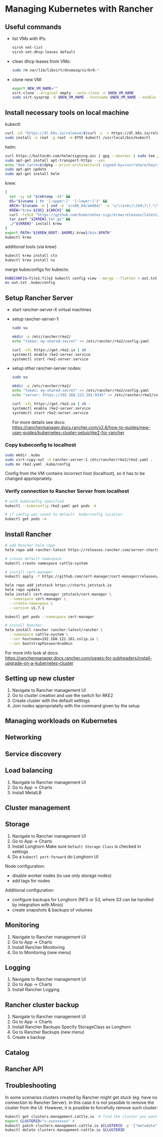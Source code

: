 # Managing Kubernetes with Rancher

## Useful commands
* list VMs with IPs: 
    ```bash
    virsh net-list
    virsh net-dhcp-leases default
    ```
* clean dhcp leases from VMs:
    ```bash
    sudo rm var/lib/libvirt/dnsmasq/virbr0.*
    ```    
* clone new VM:
    ```bash
    export NEW_VM_NAME=""
    virt-clone --original empty --auto-clone -n $NEW_VM_NAME
    sudo virt-sysprep -d $NEW_VM_NAME --hostname $NEW_VM_NAME --enable net-hostname,customize
    ```


## Install necessary tools on local machine
kubectl:
```bash
curl -LO "https://dl.k8s.io/release/$(curl -L -s https://dl.k8s.io/release/stable.txt)/bin/linux/amd64/kubectl"
sudo install -o root -g root -m 0755 kubectl /usr/local/bin/kubectl
```

helm:
```bash
curl https://baltocdn.com/helm/signing.asc | gpg --dearmor | sudo tee /usr/share/keyrings/helm.gpg > /dev/null
sudo apt-get install apt-transport-https --yes
echo "deb [arch=$(dpkg --print-architecture) signed-by=/usr/share/keyrings/helm.gpg] https://baltocdn.com/helm/stable/debian/ all main" | sudo tee /etc/apt/sources.list.d/helm-stable-debian.list
sudo apt-get update
sudo apt-get install helm
```

krew:
```bash
(
  set -x; cd "$(mktemp -d)" &&
  OS="$(uname | tr '[:upper:]' '[:lower:]')" &&
  ARCH="$(uname -m | sed -e 's/x86_64/amd64/' -e 's/\(arm\)\(64\)\?.*/\1\2/' -e 's/aarch64$/arm64/')" &&
  KREW="krew-${OS}_${ARCH}" &&
  curl -fsSLO "https://github.com/kubernetes-sigs/krew/releases/latest/download/${KREW}.tar.gz" &&
  tar zxvf "${KREW}.tar.gz" &&
  ./"${KREW}" install krew
)
export PATH="${KREW_ROOT:-$HOME/.krew}/bin:$PATH"
kubectl krew
```

additional tools (via krew)
```bash
kubectl krew install ctx
kubectl krew install ns
```

merge kubeconfigs for kubectx:
```bash
KUBECONFIG=file1:file2 kubectl config view --merge --flatten > out.txt
mv out.txt .kube/config
```

## Setup Rancher Server
* start rancher-server-X virtual machines
* setup rancher-server-1:
    ```bash
    sudo su

    mkdir -p /etc/rancher/rke2/
    echo "token: my-shared-secret" >> /etc/rancher/rke2/config.yaml

    curl -sfL https://get.rke2.io | sh -
    systemctl enable rke2-server.service
    systemctl start rke2-server.service
    ```
* setup other rancher-server nodes:
    ```bash
    sudo su

    mkdir -p /etc/rancher/rke2/
    echo "token: my-shared-secret" >> /etc/rancher/rke2/config.yaml
    echo "server: https://192.168.122.101:9345" >> /etc/rancher/rke2/config.yaml

    curl -sfL https://get.rke2.io | sh -
    systemctl enable rke2-server.service
    systemctl start rke2-server.service
    ```

    For more details see docs: https://ranchermanager.docs.rancher.com/v2.6/how-to-guides/new-user-guides/kubernetes-cluster-setup/rke2-for-rancher

### Copy kubeconfig to localhost
```bash
sudo mkdir .kube
sudo virt-copy-out -d rancher-server-1 /etc/rancher/rke2/rke2.yaml .
sudo mv rke2.yaml .kube/config
```
Config from the VM contains incorrect host (localhost), so it has to be changed appriopriately.

### Verify connection to Rancher Server from localhost
```bash
# with kubeconfig specified
kubectl --kubeconfig rke2.yaml get pods -A

# if config was saved to default .kube/config location
kubectl get pods -A
```

## Install Rancher
```bash
# add Rancher helm repo
helm repo add rancher-latest https://releases.rancher.com/server-charts/latest

# create default namespace
kubectl create namespace cattle-system

# install cert-manager
kubectl apply -f https://github.com/cert-manager/cert-manager/releases/download/v1.7.1/cert-manager.crds.yaml

helm repo add jetstack https://charts.jetstack.io
helm repo update
helm install cert-manager jetstack/cert-manager \
  --namespace cert-manager \
  --create-namespace \
  --version v1.7.1

kubectl get pods --namespace cert-manager

# install Rancher
helm install rancher rancher-latest/rancher \
  --namespace cattle-system \
  --set hostname=192.168.122.101.sslip.io \
  --set bootstrapPassword=admin
```

For more info look at docs:
https://ranchermanager.docs.rancher.com/pages-for-subheaders/install-upgrade-on-a-kubernetes-cluster

## Setting up new cluster

1. Navigate to Rancher management UI
1. Go to cluster creation and use the switch for RKE2 
1. Create cluster with the default settings
1. Join nodes appropriatelly with the command given by the setup

## Managing workloads on Kubernetes


## Networking


## Service discovery


## Load balancing
1. Navigate to Rancher management UI
1. Go to App -> Charts
1. Install MetalLB

## Cluster management


## Storage
1. Navigate to Rancher management UI
1. Go to App -> Charts
1. Install Longhorn
    Make sure `Default Storage Class` is checked in settings
1. Do a `kubectl port-forward` do Longhorn UI

Node configuration:
- disable worker nodes (to use only storage nodes)
- add tags for nodes

Additional configuration:
- configure backups for Longhorn (NFS or S3, where S3 can be handled by integration with Minio)
- create snapshots & backups of volumes

## Monitoring
1. Navigate to Rancher management UI
1. Go to App -> Charts
1. Install Rancher Monitoring
1. Go to Monitoring (new menu)

## Logging
1. Navigate to Rancher management UI
1. Go to App -> Charts
1. Install Rancher Logging

## Rancher cluster backup

1. Navigate to Rancher management UI
1. Go to App -> Charts
1. Install Rancher Backups
    Specify StorageClass as Longhorn
1. Go to Rancher Backups (new menu)
1. Create a backup


## Catalog


## Rancher API


## Troubleshooting

In some scenarios clusters created by Rancher might get stuck (eg. have no connection to Rancher Server). In this case it is not possible to remove the cluster from the UI. However, it is possible to forcefully remove such cluster:
```bash
kubectl get clusters.management.cattle.io  # find the cluster you want to delete 
export CLUSTERID="c-xxxxxxxxx" # 
kubectl patch clusters.management.cattle.io $CLUSTERID -p '{"metadata":{"finalizers":[]}}' --type=merge
kubectl delete clusters.management.cattle.io $CLUSTERID
```